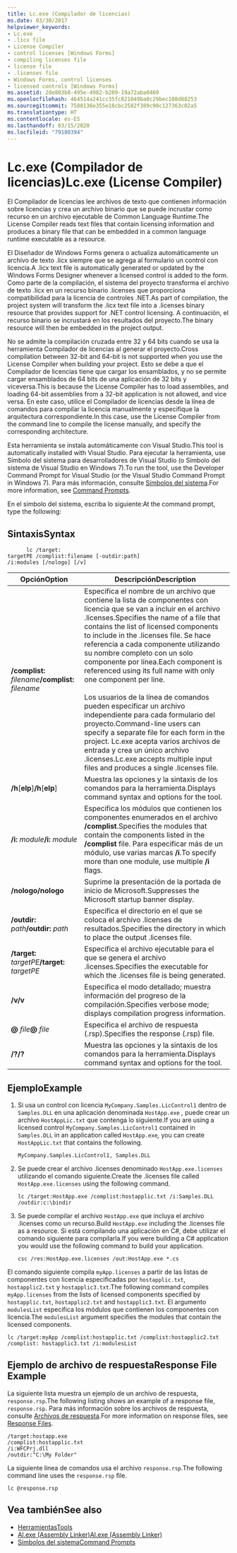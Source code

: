 ```yaml
---
title: Lc.exe (Compilador de licencias)
ms.date: 03/30/2017
helpviewer_keywords:
- Lc.exe
- .licx file
- License Compiler
- control licenses [Windows Forms]
- compiling licenses file
- license file
- .licenses file
- Windows Forms, control licenses
- licensed controls [Windows Forms]
ms.assetid: 2de803b8-495e-4982-b209-19a72aba0460
ms.openlocfilehash: 464514a241cc35fc821049ba0c29bec108d88253
ms.sourcegitcommit: 7588136e355e10cbc2582f389c90c127363c02a5
ms.translationtype: HT
ms.contentlocale: es-ES
ms.lasthandoff: 03/15/2020
ms.locfileid: "79180394"
---
```

# <a name="lcexe-license-compiler"></a><span data-ttu-id="a8712-102">Lc.exe (Compilador de licencias)</span><span class="sxs-lookup"><span data-stu-id="a8712-102">Lc.exe (License Compiler)</span></span>
<span data-ttu-id="a8712-103">El Compilador de licencias lee archivos de texto que contienen información sobre licencias y crea un archivo binario que se puede incrustar como recurso en un archivo ejecutable de Common Language Runtime.</span><span class="sxs-lookup"><span data-stu-id="a8712-103">The License Compiler reads text files that contain licensing information and produces a binary file that can be embedded in a common language runtime executable as a resource.</span></span>  
  
 <span data-ttu-id="a8712-104">El Diseñador de Windows Forms genera o actualiza automáticamente un archivo de texto .licx siempre que se agrega al formulario un control con licencia.</span><span class="sxs-lookup"><span data-stu-id="a8712-104">A .licx text file is automatically generated or updated by the Windows Forms Designer whenever a licensed control is added to the form.</span></span> <span data-ttu-id="a8712-105">Como parte de la compilación, el sistema del proyecto transforma el archivo de texto .licx en un recurso binario .licenses que proporciona compatibilidad para la licencia de controles .NET.</span><span class="sxs-lookup"><span data-stu-id="a8712-105">As part of compilation, the project system will transform the .licx text file into a .licenses binary resource that provides support for .NET control licensing.</span></span> <span data-ttu-id="a8712-106">A continuación, el recurso binario se incrustará en los resultados del proyecto.</span><span class="sxs-lookup"><span data-stu-id="a8712-106">The binary resource will then be embedded in the project output.</span></span>  
  
 <span data-ttu-id="a8712-107">No se admite la compilación cruzada entre 32 y 64 bits cuando se usa la herramienta Compilador de licencias al generar el proyecto.</span><span class="sxs-lookup"><span data-stu-id="a8712-107">Cross compilation between 32-bit and 64-bit is not supported when you use the License Compiler when building your project.</span></span> <span data-ttu-id="a8712-108">Esto se debe a que el Compilador de licencias tiene que cargar los ensamblados, y no se permite cargar ensamblados de 64 bits de una aplicación de 32 bits y viceversa.</span><span class="sxs-lookup"><span data-stu-id="a8712-108">This is because the License Compiler has to load assemblies, and loading 64-bit assemblies from a 32-bit application is not allowed, and vice versa.</span></span> <span data-ttu-id="a8712-109">En este caso, utilice el Compilador de licencias desde la línea de comandos para compilar la licencia manualmente y especifique la arquitectura correspondiente.</span><span class="sxs-lookup"><span data-stu-id="a8712-109">In this case, use the License Compiler from the command line to compile the license manually, and specify the corresponding architecture.</span></span>  
  
 <span data-ttu-id="a8712-110">Esta herramienta se instala automáticamente con Visual Studio.</span><span class="sxs-lookup"><span data-stu-id="a8712-110">This tool is automatically installed with Visual Studio.</span></span> <span data-ttu-id="a8712-111">Para ejecutar la herramienta, use Símbolo del sistema para desarrolladores de Visual Studio (o Símbolo del sistema de Visual Studio en Windows 7).</span><span class="sxs-lookup"><span data-stu-id="a8712-111">To run the tool, use the Developer Command Prompt for Visual Studio (or the Visual Studio Command Prompt in Windows 7).</span></span> <span data-ttu-id="a8712-112">Para más información, consulte [Símbolos del sistema](developer-command-prompt-for-vs.md).</span><span class="sxs-lookup"><span data-stu-id="a8712-112">For more information, see [Command Prompts](developer-command-prompt-for-vs.md).</span></span>  
  
 <span data-ttu-id="a8712-113">En el símbolo del sistema, escriba lo siguiente:</span><span class="sxs-lookup"><span data-stu-id="a8712-113">At the command prompt, type the following:</span></span>  
  
## <a name="syntax"></a><span data-ttu-id="a8712-114">Sintaxis</span><span class="sxs-lookup"><span data-stu-id="a8712-114">Syntax</span></span>  
  
```console
      lc /target:  
targetPE /complist:filename [-outdir:path]  
/i:modules [/nologo] [/v]  
```  
  
|<span data-ttu-id="a8712-115">Opción</span><span class="sxs-lookup"><span data-stu-id="a8712-115">Option</span></span>|<span data-ttu-id="a8712-116">Descripción</span><span class="sxs-lookup"><span data-stu-id="a8712-116">Description</span></span>|  
|------------|-----------------|  
|<span data-ttu-id="a8712-117">**/complist:** *filename*</span><span class="sxs-lookup"><span data-stu-id="a8712-117">**/complist:** *filename*</span></span>|<span data-ttu-id="a8712-118">Especifica el nombre de un archivo que contiene la lista de componentes con licencia que se van a incluir en el archivo .licenses.</span><span class="sxs-lookup"><span data-stu-id="a8712-118">Specifies the name of a file that contains the list of licensed components to include in the .licenses file.</span></span> <span data-ttu-id="a8712-119">Se hace referencia a cada componente utilizando su nombre completo con un solo componente por línea.</span><span class="sxs-lookup"><span data-stu-id="a8712-119">Each component is referenced using its full name with only one component per line.</span></span><br /><br /> <span data-ttu-id="a8712-120">Los usuarios de la línea de comandos pueden especificar un archivo independiente para cada formulario del proyecto.</span><span class="sxs-lookup"><span data-stu-id="a8712-120">Command-line users can specify a separate file for each form in the project.</span></span> <span data-ttu-id="a8712-121">Lc.exe acepta varios archivos de entrada y crea un único archivo .licenses.</span><span class="sxs-lookup"><span data-stu-id="a8712-121">Lc.exe accepts multiple input files and produces a single .licenses file.</span></span>|  
|<span data-ttu-id="a8712-122">**/h**[**elp**]</span><span class="sxs-lookup"><span data-stu-id="a8712-122">**/h**[**elp**]</span></span>|<span data-ttu-id="a8712-123">Muestra las opciones y la sintaxis de los comandos para la herramienta.</span><span class="sxs-lookup"><span data-stu-id="a8712-123">Displays command syntax and options for the tool.</span></span>|  
|<span data-ttu-id="a8712-124">**/i:** *module*</span><span class="sxs-lookup"><span data-stu-id="a8712-124">**/i:** *module*</span></span>|<span data-ttu-id="a8712-125">Especifica los módulos que contienen los componentes enumerados en el archivo **/complist**.</span><span class="sxs-lookup"><span data-stu-id="a8712-125">Specifies the modules that contain the components listed in the **/complist** file.</span></span> <span data-ttu-id="a8712-126">Para especificar más de un módulo, use varias marcas **/i**.</span><span class="sxs-lookup"><span data-stu-id="a8712-126">To specify more than one module, use multiple **/i** flags.</span></span>|  
|<span data-ttu-id="a8712-127">**/nologo**</span><span class="sxs-lookup"><span data-stu-id="a8712-127">**/nologo**</span></span>|<span data-ttu-id="a8712-128">Suprime la presentación de la portada de inicio de Microsoft.</span><span class="sxs-lookup"><span data-stu-id="a8712-128">Suppresses the Microsoft startup banner display.</span></span>|  
|<span data-ttu-id="a8712-129">**/outdir:** *path*</span><span class="sxs-lookup"><span data-stu-id="a8712-129">**/outdir:** *path*</span></span>|<span data-ttu-id="a8712-130">Especifica el directorio en el que se coloca el archivo .licenses de resultados.</span><span class="sxs-lookup"><span data-stu-id="a8712-130">Specifies the directory in which to place the output .licenses file.</span></span>|  
|<span data-ttu-id="a8712-131">**/target:** *targetPE*</span><span class="sxs-lookup"><span data-stu-id="a8712-131">**/target:** *targetPE*</span></span>|<span data-ttu-id="a8712-132">Especifica el archivo ejecutable para el que se genera el archivo .licenses.</span><span class="sxs-lookup"><span data-stu-id="a8712-132">Specifies the executable for which the .licenses file is being generated.</span></span>|  
|<span data-ttu-id="a8712-133">**/v**</span><span class="sxs-lookup"><span data-stu-id="a8712-133">**/v**</span></span>|<span data-ttu-id="a8712-134">Especifica el modo detallado; muestra información del progreso de la compilación.</span><span class="sxs-lookup"><span data-stu-id="a8712-134">Specifies verbose mode; displays compilation progress information.</span></span>|  
|<span data-ttu-id="a8712-135">**@** *file*</span><span class="sxs-lookup"><span data-stu-id="a8712-135">**@** *file*</span></span>|<span data-ttu-id="a8712-136">Especifica el archivo de respuesta (.rsp).</span><span class="sxs-lookup"><span data-stu-id="a8712-136">Specifies the response (.rsp) file.</span></span>|  
|<span data-ttu-id="a8712-137">**/?**</span><span class="sxs-lookup"><span data-stu-id="a8712-137">**/?**</span></span>|<span data-ttu-id="a8712-138">Muestra las opciones y la sintaxis de los comandos para la herramienta.</span><span class="sxs-lookup"><span data-stu-id="a8712-138">Displays command syntax and options for the tool.</span></span>|  
  
## <a name="example"></a><span data-ttu-id="a8712-139">Ejemplo</span><span class="sxs-lookup"><span data-stu-id="a8712-139">Example</span></span>  
  
1. <span data-ttu-id="a8712-140">Si usa un control con licencia `MyCompany.Samples.LicControl1` dentro de `Samples.DLL` en una aplicación denominada `HostApp.exe` *,*  puede crear un archivo `HostAppLic.txt` que contenga lo siguiente.</span><span class="sxs-lookup"><span data-stu-id="a8712-140">If you are using a licensed control `MyCompany.Samples.LicControl1` contained in `Samples.DLL` in an application called `HostApp.exe`*,* you can create `HostAppLic.txt` that contains the following.</span></span>  
  
    ```text
    MyCompany.Samples.LicControl1, Samples.DLL  
    ```  
  
2. <span data-ttu-id="a8712-141">Se puede crear el archivo .licenses denominado `HostApp.exe.licenses` utilizando el comando siguiente.</span><span class="sxs-lookup"><span data-stu-id="a8712-141">Create the .licenses file called `HostApp.exe.licenses` using the following command.</span></span>  
  
    ```console  
    lc /target:HostApp.exe /complist:hostapplic.txt /i:Samples.DLL /outdir:c:\bindir  
    ```  
  
3. <span data-ttu-id="a8712-142">Se puede compilar el archivo `HostApp.exe` que incluya el archivo .licenses como un recurso.</span><span class="sxs-lookup"><span data-stu-id="a8712-142">Build `HostApp.exe` including the .licenses file as a resource.</span></span> <span data-ttu-id="a8712-143">Si está compilando una aplicación en C#, debe utilizar el comando siguiente para compilarla.</span><span class="sxs-lookup"><span data-stu-id="a8712-143">If you were building a C# application you would use the following command to build your application.</span></span>  
  
    ```console
    csc /res:HostApp.exe.licenses /out:HostApp.exe *.cs  
    ```  
  
 <span data-ttu-id="a8712-144">El comando siguiente compila `myApp.licenses` a partir de las listas de componentes con licencia especificadas por `hostapplic.txt`, `hostapplic2.txt` y `hostapplic3.txt`.</span><span class="sxs-lookup"><span data-stu-id="a8712-144">The following command compiles `myApp.licenses` from the lists of licensed components specified by `hostapplic.txt`, `hostapplic2.txt` and `hostapplic3.txt`.</span></span> <span data-ttu-id="a8712-145">El argumento `modulesList` especifica los módulos que contienen los componentes con licencia.</span><span class="sxs-lookup"><span data-stu-id="a8712-145">The `modulesList` argument specifies the modules that contain the licensed components.</span></span>  
  
```console  
lc /target:myApp /complist:hostapplic.txt /complist:hostapplic2.txt /complist: hostapplic3.txt /i:modulesList  
```  
  
## <a name="response-file-example"></a><span data-ttu-id="a8712-146">Ejemplo de archivo de respuesta</span><span class="sxs-lookup"><span data-stu-id="a8712-146">Response File Example</span></span>  
 <span data-ttu-id="a8712-147">La siguiente lista muestra un ejemplo de un archivo de respuesta, `response.rsp`.</span><span class="sxs-lookup"><span data-stu-id="a8712-147">The following listing shows an example of a response file, `response.rsp`.</span></span> <span data-ttu-id="a8712-148">Para más información sobre los archivos de respuesta, consulte [Archivos de respuesta](/visualstudio/msbuild/msbuild-response-files).</span><span class="sxs-lookup"><span data-stu-id="a8712-148">For more information on response files, see [Response Files](/visualstudio/msbuild/msbuild-response-files).</span></span>  
  
```text  
/target:hostapp.exe  
/complist:hostapplic.txt
/i:WFCPrj.dll
/outdir:"C:\My Folder"  
```  
  
 <span data-ttu-id="a8712-149">La siguiente línea de comandos usa el archivo `response.rsp`.</span><span class="sxs-lookup"><span data-stu-id="a8712-149">The following command line uses the `response.rsp` file.</span></span>  
  
```console  
lc @response.rsp  
```  
  
## <a name="see-also"></a><span data-ttu-id="a8712-150">Vea también</span><span class="sxs-lookup"><span data-stu-id="a8712-150">See also</span></span>

- [<span data-ttu-id="a8712-151">Herramientas</span><span class="sxs-lookup"><span data-stu-id="a8712-151">Tools</span></span>](index.md)
- [<span data-ttu-id="a8712-152">Al.exe (Assembly Linker)</span><span class="sxs-lookup"><span data-stu-id="a8712-152">Al.exe (Assembly Linker)</span></span>](al-exe-assembly-linker.md)
- [<span data-ttu-id="a8712-153">Símbolos del sistema</span><span class="sxs-lookup"><span data-stu-id="a8712-153">Command Prompts</span></span>](developer-command-prompt-for-vs.md)
